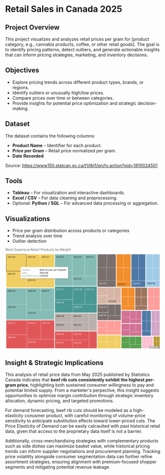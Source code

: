 # Retail Sales in Canada 2025

## Project Overview
This project visualizes and analyzes retail prices per gram for [product category, e.g., cannabis products, coffee, or other retail goods]. The goal is to identify pricing patterns, detect outliers, and generate actionable insights that can inform pricing strategies, marketing, and inventory decisions.

## Objectives
- Explore pricing trends across different product types, brands, or regions.  
- Identify outliers or unusually high/low prices.  
- Compare prices over time or between categories.  
- Provide insights for potential price optimization and strategic decision-making.  

## Dataset
The dataset contains the following columns:  
- **Product Name** – Identifier for each product.  
- **Price per Gram** – Retail price normalized per gram.
- **Date Recorded** 

Source: https://www150.statcan.gc.ca/t1/tbl1/en/tv.action?pid=1810024501

## Tools
- **Tableau** – For visualization and interactive dashboards.  
- **Excel / CSV** – For data cleaning and preprocessing.  
- Optional: **Python / SQL** – For advanced data processing or aggregation.  

## Visualizations
- Price per gram distribution across products or categories  
- Trend analysis over time
- Outlier detection

![graph](https://github.com/jordanchow1/retail_sales_canada/blob/main/most_expensive_products.png)

## Insight & Strategic Implications
This analysis of retail price data from May 2025 published by Statistics Canada indicates that **beef rib cuts consistently exhibit the highest per-gram price**, highlighting both sustained consumer willingness to pay and potential limited supply. From a marketer's perpective, this insight suggests opportunities to optimize margin contribution through strategic inventory allocation, dynamic pricing, and targeted promotions.

For demand forecasting, beef rib cuts should be modeled as a high-elasticity conusmer product, with careful monitoring of volume-price sensitivity to anticipate substitution effects toward lower-priced cuts. The Price Elasticity of Demand can be easily calcaulted with past historical retail data, given that access to the proprietary data itself is not a barrier.

Additionally, cross-merchandising strategies with complementary products such as side dishes can maximize basket value, while historical pricing trends can inform supplier negotiations and procurement planning. Tracking price volatility alongside consumer segmentation data can further refine assortment strategies, ensuring alignment with premium-focused shopper segments and mitigating potential revenue leakage.
